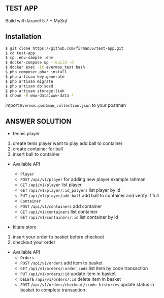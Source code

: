 ## TEST APP
Build with laravel 5.7 + MySql

## Installation

```sh
$ git clone https://github.com/firmanJS/test-app.git
$ cd test-app
$ cp .env-sample .env
$ docker-compose up --build -d
$ docker exec -it evermos_test bash
$ php composer.phar install
$ php artisan key:generate
$ php artisan migrate
$ php artisan db:seed
$ php artisan storage:link
$ chown -R www-data:www-data *
```

import `Evermos.postman_collection.json` to your postman

## ANSWER SOLUTION

* tennis player
1. create tenis player want to play add ball to container
2. create container for ball
3. insert ball to container 
- Available API
  * `Player`
  - `POST` `/api/v1/player` for adding new player example rahman
  - `GET` `/api/v1/player` list player
  - `GET` `/api/v1/player/:id_palyers` list player by id
  - `PUT` `/api/v1/player/add-ball` add ball to container and verify if full
  
  * `Container`
  - `POST` `/api/v1/containers` add container
  - `GET` `/api/v1/containers` list container
  - `GET` `/api/v1/containers/:id` list container by id

* kitara store
1. insert your order to basket before checkout
2. checkout your order
- Available API
  * `Orders`
  - `POST` `/api/v1/orders` add item to basket
  - `GET` `/api/v1/orders/:order_code` list item by code transaction
  - `PUT` `/api/v1/orders/:id` update item in basket
  - `DELETE` `/api/v1/orders/:id` delete item in basket
  - `POST` `/api/v1/orders/checkout/:code_histories` update status in basket to complete transaction
